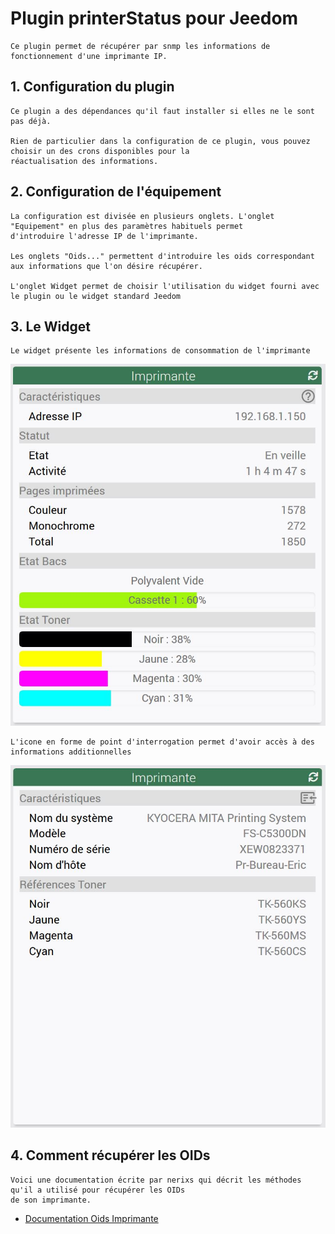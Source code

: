 # Plugin printerStatus pour Jeedom

    Ce plugin permet de récupérer par snmp les informations de fonctionnement d'une imprimante IP.


## 1. Configuration du plugin

    Ce plugin a des dépendances qu'il faut installer si elles ne le sont pas déjà.

    Rien de particulier dans la configuration de ce plugin, vous pouvez choisir un des crons disponibles pour la
    réactualisation des informations.

## 2. Configuration de l'équipement

    La configuration est divisée en plusieurs onglets. L'onglet "Equipement" en plus des paramètres habituels permet 
    d'introduire l'adresse IP de l'imprimante.

    Les onglets "Oids..." permettent d'introduire les oids correspondant aux informations que l'on désire récupérer.

    L'onglet Widget permet de choisir l'utilisation du widget fourni avec le plugin ou le widget standard Jeedom

## 3. Le Widget 

    Le widget présente les informations de consommation de l'imprimante 

![General](../images/general.png "General")

    L'icone en forme de point d'interrogation permet d'avoir accès à des informations additionnelles

![Caract](../images/caract.png "Caract")

## 4. Comment récupérer les OIDs

    Voici une documentation écrite par nerixs qui décrit les méthodes qu'il a utilisé pour récupérer les OIDs 
    de son imprimante.

- <a target="_blank" href="https://github.com/PhilippeJ-code/printerStatus/blob/master/docs/fr_FR/Imprimante réseau.pdf">Documentation Oids Imprimante</a>
    